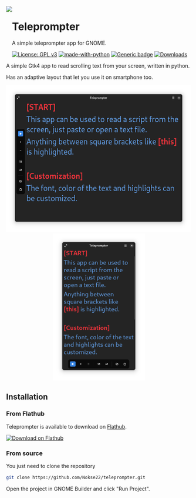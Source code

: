 <img height="128" src="data/icons/hicolor/scalable/apps/io.github.nokse22.teleprompter" align="left"/> 
  
 # Teleprompter 
  
 A simple teleprompter app for GNOME.

  [![License: GPL v3](https://img.shields.io/badge/License-GPLv3-blue.svg)](https://www.gnu.org/licenses/gpl-3.0)
  [![made-with-python](https://img.shields.io/badge/Made%20with-Python-ff7b3f.svg)](https://www.python.org/)
  [![Generic badge](https://img.shields.io/badge/Version-v0.1.1-green.svg)](https://shields.io/)
  [![Downloads](https://img.shields.io/badge/dynamic/json?color=brightgreen&label=Flathub%20Downloads&query=%24.installs_total&url=https%3A%2F%2Fflathub.org%2Fapi%2Fv2%2Fstats%2Fio.github.nokse22.teleprompter)](https://flathub.org/apps/details/io.github.nokse22.teleprompter)

  
<p>
A simple Gtk4 app to read scrolling text from your screen, written in python.
  
  Has an adaptive layout that let you use it on smartphone too.
  </p>
  <div align="center">
  <img src="data/resources/Screenshot 1.png" height="400"/>
  <img src="data/resources/Screenshot 2.png" height="400"/>
  </div>
  
  
</div>

## Installation

### From Flathub

Teleprompter is available to download on
[Flathub](https://flathub.org/apps/details/io.github.nokse22.teleprompter).

<a href='https://flathub.org/apps/details/io.github.nokse22.teleprompter'><img width='240' alt='Download on Flathub' src='https://flathub.org/assets/badges/flathub-badge-en.png'/></a>

### From source

You just need to clone the repository

```sh
git clone https://github.com/Nokse22/teleprompter.git
```

Open the project in GNOME Builder and click "Run Project".

